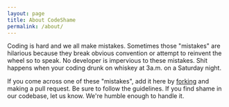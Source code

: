 ```yaml
---
layout: page
title: About CodeShame
permalink: /about/
---
```


Coding is hard and we all make mistakes. Sometimes those "mistakes" are hilarious because they break obvious convention or attempt to reinvent the wheel so to speak. No developer is impervious to these mistakes. Shit happens when your coding drunk on whiskey at 3a.m. on a Saturday night.

If you come across one of these "mistakes", add it here by [forking](https://github.com/robojack/codeshame) and making a pull request. Be sure to follow the guidelines. If you find shame in our codebase, let us know. We're humble enough to handle it.
